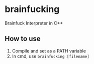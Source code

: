 # brainfucking
Brainfuck Interpreter in C++

## How to use

1. Compile and set as a PATH variable
2. In cmd, use `brainfucking [filename]`
